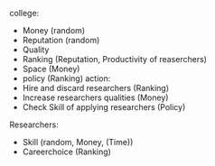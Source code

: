 college:
- Money (random)
- Reputation (random)
- Quality
- Ranking (Reputation, Productivity of reaserchers)
- Space (Money)
- policy (Ranking)
action:
- Hire and discard researchers (Ranking)
- Increase researchers qualities (Money)
- Check Skill of applying researchers (Policy)

Researchers:
- Skill (random, Money, (Time))
- Careerchoice (Ranking)

